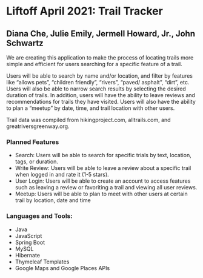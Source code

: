 # Liftoff April 2021: Trail Tracker
## Diana Che, Julie Emily, Jermell Howard, Jr., John Schwartz
We are creating this application to make the process of locating trails more simple and efficient for users searching for a specific feature of a trail. 

Users will be able to search by name and/or location, and filter by features like “allows pets”, “children friendly”, “rivers”, “paved/ asphalt”, “dirt”, etc. Users will also be able to narrow search results by selecting the desired duration of trails. In addition, users will have the ability to leave reviews and recommendations for trails they have visited. Users will also have the ability to plan a “meetup”  by date, time, and trail location with other users.

Trail data was compiled from hikingproject.com, alltrails.com, and greatriversgreenway.org.

### Planned Features
- Search: Users will be able to search for specific trials by text, location, tags, or duration.
- Write Review: Users will be able to leave a review about a specific trail when logged in and rate it (1-5 stars). 
- User Login: Users will be able to create an account to access features such as leaving a review or favoriting a trail and viewing all user reviews.
- Meetup: Users will be able to plan to meet with other users at certain trail by location, date and time

### Languages and Tools:
- Java
- JavaScript
- Spring Boot
- MySQL
- Hibernate
- Thymeleaf Templates
- Google Maps and Google Places APIs
